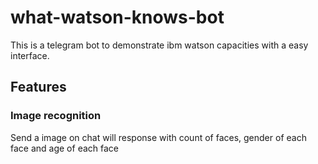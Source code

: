 # what-watson-knows-bot

This is a telegram bot to demonstrate ibm watson capacities with a easy interface.

## Features

### Image recognition
Send a image on chat will response with count of faces, gender of each face and age of each face
